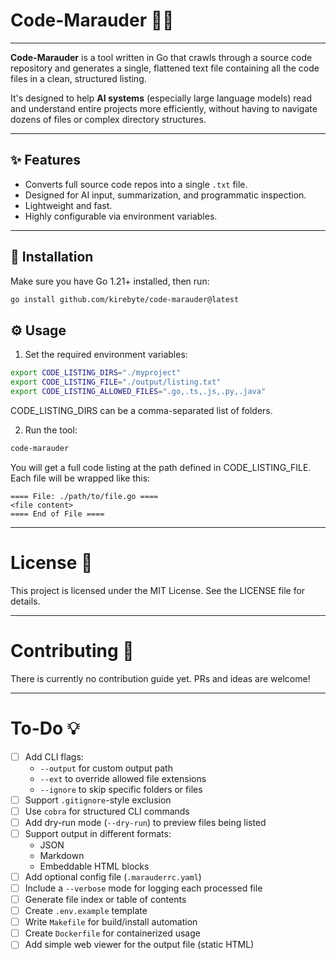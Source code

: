 # Code-Marauder 🏴‍☠️

---

**Code-Marauder** is a tool written in Go that crawls through a source code repository and generates a single, flattened text file containing all the code files in a clean, structured listing.

It's designed to help **AI systems** (especially large language models) read and understand entire projects more efficiently, without having to navigate dozens of files or complex directory structures.

---

## ✨ Features

- Converts full source code repos into a single `.txt` file.
- Designed for AI input, summarization, and programmatic inspection.
- Lightweight and fast.
- Highly configurable via environment variables.

---

## 🧰 Installation

Make sure you have Go 1.21+ installed, then run:

```bash
go install github.com/kirebyte/code-marauder@latest
```

## ⚙️ Usage

1. Set the required environment variables:

```bash
export CODE_LISTING_DIRS="./myproject"
export CODE_LISTING_FILE="./output/listing.txt"
export CODE_LISTING_ALLOWED_FILES=".go,.ts,.js,.py,.java"
```

CODE_LISTING_DIRS can be a comma-separated list of folders.

2. Run the tool:

```bash
code-marauder
```

You will get a full code listing at the path defined in CODE_LISTING_FILE.
Each file will be wrapped like this:

```text
==== File: ./path/to/file.go ====
<file content>
==== End of File ====
```

---

# License 🪪
This project is licensed under the MIT License.
See the LICENSE file for details.

---

# Contributing 🧪
There is currently no contribution guide yet. PRs and ideas are welcome!

---

# To-Do 💡

- [ ] Add CLI flags:
  - `--output` for custom output path
  - `--ext` to override allowed file extensions
  - `--ignore` to skip specific folders or files
- [ ] Support `.gitignore`-style exclusion
- [ ] Use `cobra` for structured CLI commands
- [ ] Add dry-run mode (`--dry-run`) to preview files being listed
- [ ] Support output in different formats:
  - JSON
  - Markdown
  - Embeddable HTML blocks
- [ ] Add optional config file (`.marauderrc.yaml`)
- [ ] Include a `--verbose` mode for logging each processed file
- [ ] Generate file index or table of contents
- [ ] Create `.env.example` template
- [ ] Write `Makefile` for build/install automation
- [ ] Create `Dockerfile` for containerized usage
- [ ] Add simple web viewer for the output file (static HTML)